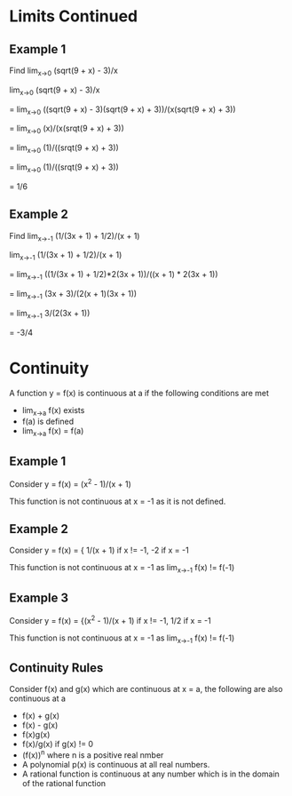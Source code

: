 # Limits Continued

## Example 1
Find lim<sub>x->0</sub> (sqrt(9 + x) - 3)/x


lim<sub>x->0</sub> (sqrt(9 + x) - 3)/x 

= lim<sub>x->0</sub> ((sqrt(9 + x) - 3)(sqrt(9 + x) + 3))/(x(sqrt(9 + x) + 3))

= lim<sub>x->0</sub> (x)/(x(srqt(9 + x) + 3))

= lim<sub>x->0</sub> (1)/((srqt(9 + x) + 3))

= lim<sub>x->0</sub> (1)/((srqt(9 + x) + 3))

= 1/6

## Example 2
Find lim<sub>x->-1</sub> (1/(3x + 1) + 1/2)/(x + 1)

lim<sub>x->-1</sub> (1/(3x + 1) + 1/2)/(x + 1)

= lim<sub>x->-1</sub> ((1/(3x + 1) + 1/2)*2(3x + 1))/((x + 1) * 2(3x + 1))

= lim<sub>x->-1</sub> (3x + 3)/(2(x + 1)(3x + 1))

= lim<sub>x->-1</sub> 3/(2(3x + 1))

= -3/4

# Continuity
A function y = f(x) is continuous at a if the following conditions are met
+ lim<sub>x->a</sub> f(x) exists
+ f(a) is defined
+ lim<sub>x->a</sub> f(x) = f(a)

## Example 1
Consider y = f(x) = (x<sup>2</sup> - 1)/(x + 1)

This function is not continuous at x = -1 as it is not defined.

## Example 2
Consider y = f(x) = { 1/(x + 1) if x != -1, -2 if x = -1

This function is not continuous at x = -1 as lim<sub>x->-1</sub> f(x) != f(-1)

## Example 3
Consider y = f(x) = {(x<sup>2</sup> - 1)/(x + 1) if x != -1, 1/2 if x = -1

This function is not continuous at x = -1 as lim<sub>x->-1</sub> f(x) != f(-1)

## Continuity Rules
Consider f(x) and g(x) which are continuous at x = a, the following are also continuous at a
+ f(x) + g(x)
+ f(x) - g(x)
+ f(x)g(x)
+ f(x)/g(x) if g(x) != 0
+ (f(x))<sup>n</sup> where n is a positive real nmber
+ A polynomial p(x) is continuous at all real numbers.
+ A rational function is continuous at any number which is in the domain of the rational function
